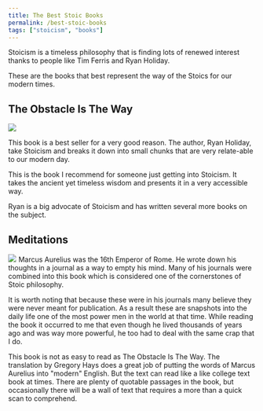 ```yaml
---
title: The Best Stoic Books
permalink: /best-stoic-books
tags: ["stoicism", "books"]
---
```

Stoicism is a timeless philosophy that is finding lots of renewed interest thanks to people like Tim Ferris and Ryan Holiday. 

These are the books that best represent the way of the Stoics for our modern times.

## The Obstacle Is The Way 

<a href="https://www.amazon.com/Obstacle-Way-Timeless-Turning-Triumph/dp/1591846358/ref=as_li_ss_il?ie=UTF8&qid=1513976764&sr=8-1&keywords=the+obstacle+is+the+way+by+ryan+holiday&linkCode=li3&tag=nloadholtes0a-20&linkId=fd267dcd7045085dd81dd25130c5dedd" target="_blank"><img border="0" src="https://ws-na.amazon-adsystem.com/widgets/q?_encoding=UTF8&ASIN=1591846358&Format=_SL250_&ID=AsinImage&MarketPlace=US&ServiceVersion=20070822&WS=1&tag=nloadholtes0a-20" ></a><img src="https://ir-na.amazon-adsystem.com/e/ir?t=nloadholtes0a-20&l=li3&o=1&a=1591846358" width="1" height="1" border="0" alt="" style="border:none !important; margin:0px !important;" />

 This book is a best seller for a very good reason. The author, Ryan Holiday, take Stoicism and breaks it down into small chunks that are very relate-able to our modern day. 

This is the book I recommend for someone just getting into Stoicism. It takes the ancient yet timeless wisdom and presents it in a very accessible way.

Ryan is a big advocate of Stoicism and has written several more books on the subject. 
 
## Meditations
<a href="https://www.amazon.com/Meditations-New-Translation-Modern-Library-ebook/dp/B000FC1JAI/ref=as_li_ss_il?s=books&ie=UTF8&qid=1513977189&sr=1-2&keywords=meditations+marcus+aurelius+hays&linkCode=li3&tag=nloadholtes0a-20&linkId=c11ada8e1c557930ca352d531d143881" target="_blank"><img border="0" src="https://ws-na.amazon-adsystem.com/widgets/q?_encoding=UTF8&ASIN=B000FC1JAI&Format=_SL250_&ID=AsinImage&MarketPlace=US&ServiceVersion=20070822&WS=1&tag=nloadholtes0a-20" ></a><img src="https://ir-na.amazon-adsystem.com/e/ir?t=nloadholtes0a-20&l=li3&o=1&a=B000FC1JAI" width="1" height="1" border="0" alt="" style="border:none !important; margin:0px !important;" />
Marcus Aurelius was the 16th Emperor of Rome. He wrote down his thoughts in a journal as a way to empty his mind. Many of his journals were combined into this book which is considered one of the cornerstones of Stoic philosophy.

It is worth noting that because these were in his journals many believe they were never meant for publication. As a result these are snapshots into the daily life one of the most power men in the world at that time. While reading the book it occurred to me that even though he lived thousands of years ago and was way more powerful, he too had to deal with the same crap that I do.

This book is not as easy to read as The Obstacle Is The Way. The translation by Gregory Hays does a great job of putting the words of Marcus Aurelius into "modern" English. But the text can read like a like college text book at times. There are plenty of quotable passages in the book, but occasionally there will be a wall of text that requires a more than a quick scan to comprehend. 


